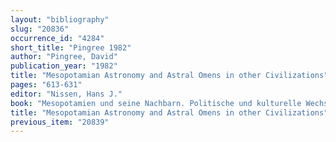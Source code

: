 ```yaml
---
layout: "bibliography"
slug: "20836"
occurrence_id: "4284"
short_title: "Pingree 1982"
author: "Pingree, David"
publication_year: "1982"
title: "Mesopotamian Astronomy and Astral Omens in other Civilizations"
pages: "613-631"
editor: "Nissen, Hans J."
book: "Mesopotamien und seine Nachbarn. Politische und kulturelle Wechselbeziehungen im Alten Vorderasien vom 4. bis 1. Jahrtausend v. Chr., RAI 25 (Berlin)"
title: "Mesopotamian Astronomy and Astral Omens in other Civilizations"
previous_item: "20839"
---
```

